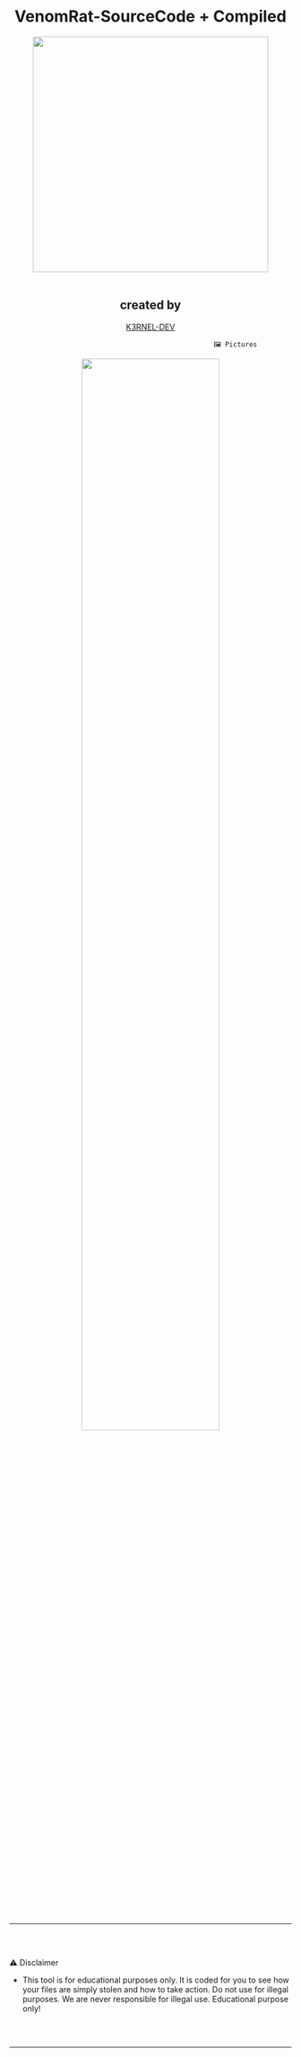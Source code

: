 <h1 align="center">VenomRat-SourceCode + Compiled </h1> 
<p align= "center"> <kbd> <img  src="https://github.com/K3rnel-Dev/VenomRat-SourceCode/blob/main/hero-img.svg"width="420"> </kbd><br><br>


<h2 align="center"> created by </h1> 
<p align="center"><a href="https://github.com/K3rnel-dev" target="_blank">K3RNEL-DEV</a></p>

                                                       🖼️ Pictures
<div align="center">
    <img style="border-radius: 15px; display: block; margin-left: auto; margin-right: auto; margin-bottom:20px;" width="70%" src="https://github.com/K3rnel-Dev/VenomRat-SourceCode/blob/main/eBt4Mti.png"></img> 
    
</div>

 <hr style="border-radius: 2%; margin-top: 60px; margin-bottom: 60px;" noshade="" size="20" width="100%">
                                                      ⚠️ Disclaimer

- This tool is for educational purposes only. It is coded for you to see how your files are simply stolen and how to take action. Do not use for illegal purposes. We are never responsible for illegal use. <bold>Educational purpose only!</bold>
<hr style="border-radius: 2%; margin-top: 60px; margin-bottom: 60px;" noshade="" size="20" width="100%">
 
 